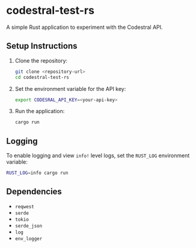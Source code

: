 # codestral-test-rs

A simple Rust application to experiment with the Codestral API.

## Setup Instructions
1. Clone the repository:
   ```bash
   git clone <repository-url>
   cd codestral-test-rs
   ```
2. Set the environment variable for the API key:
   ```bash
   export CODESRAL_API_KEY=<your-api-key>
   ```
3. Run the application:
   ```bash
   cargo run
   ```

## Logging
To enable logging and view `info!` level logs, set the `RUST_LOG` environment variable:
```bash
RUST_LOG=info cargo run
```

## Dependencies
- `reqwest`
- `serde`
- `tokio`
- `serde_json`
- `log`
- `env_logger`
